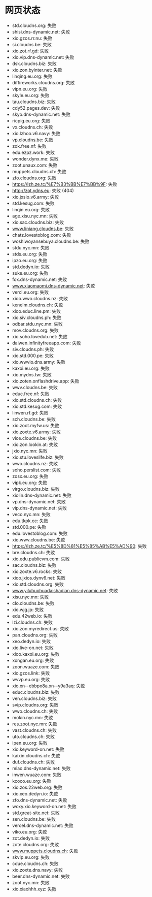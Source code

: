 # 网页状态
- std.cloudns.org: 失败
- shisi.dns-dynamic.net: 失败
- xio.gzos.rr.nu: 失败
- si.cloudns.be: 失败
- xio.zot.rf.gd: 失败
- xio.vip.dns-dynamic.net: 失败
- dsk.cloudns.biz: 失败
- xio.zon.byinter.net: 失败
- linqing.eu.org: 失败
- diffireworks.cloudns.org: 失败
- vipn.eu.org: 失败
- skyle.eu.org: 失败
- tau.cloudns.biz: 失败
- cdy52.pages.dev: 失败
- skyo.dns-dynamic.net: 失败
- ricpig.eu.org: 失败
- vx.cloudns.ch: 失败
- xio.lzhoo.v6.navy: 失败
- vp.cloudns.be: 失败
- zok.free.nf: 失败
- edu.ezpz.work: 失败
- wonder.dynx.me: 失败
- zoot.unaux.com: 失败
- muppets.cloudns.ch: 失败
- zfo.cloudns.org: 失败
- https://lzh.ze.tc/%E7%B3%BB%E7%BB%9F: 失败
- http://zot.ydns.eu: 失败 (404)
- xio.jxsio.v6.army: 失败
- std.kesug.com: 失败
- linqin.eu.org: 失败
- age.xisu.nyc.mn: 失败
- xio.sac.cloudns.biz: 失败
- www.liniang.cloudns.be: 失败
- chatz.lovestoblog.com: 失败
- woshiwoyansebuya.cloudns.be: 失败
- stdu.nyc.mn: 失败
- stds.eu.org: 失败
- ipzo.eu.org: 失败
- std.dedyn.io: 失败
- suke.eu.org: 失败
- fox.dns-dynamic.net: 失败
- www.xiaomaomi.dns-dynamic.net: 失败
- vercl.eu.org: 失败
- xioo.wwo.cloudns.nz: 失败
- kenelm.cloudns.ch: 失败
- xioo.educ.line.pm: 失败
- xio.siv.cloudns.ph: 失败
- odbar.stdu.nyc.mn: 失败
- mov.cloudns.org: 失败
- xio.soho.lovedub.net: 失败
- daiwen.infinityfreeapp.com: 失败
- siv.cloudns.ph: 失败
- xio.std.000.pe: 失败
- xio.wwvio.dns.army: 失败
- kaxoi.eu.org: 失败
- xio.mydns.tw: 失败
- xio.zoten.onflashdrive.app: 失败
- wwv.cloudns.be: 失败
- educ.free.nf: 失败
- xio.std.cloudns.ch: 失败
- xio.std.kesug.com: 失败
- linwen.rf.gd: 失败
- sch.cloudns.be: 失败
- xio.zoot.myfw.us: 失败
- xio.zoxte.v6.army: 失败
- vice.cloudns.be: 失败
- xio.zon.lookin.at: 失败
- jxio.nyc.mn: 失败
- xio.stu.loveslife.biz: 失败
- wwo.cloudns.nz: 失败
- soho.perslist.com: 失败
- zosx.eu.org: 失败
- vipk.eu.org: 失败
- virgo.cloudns.biz: 失败
- xiolin.dns-dynamic.net: 失败
- vp.dns-dynamic.net: 失败
- vip.dns-dynamic.net: 失败
- veco.nyc.mn: 失败
- edu.tkpk.cc: 失败
- std.000.pe: 失败
- edu.lovestoblog.com: 失败
- xio.wwv.cloudns.be: 失败
- https://lzh.ze.tc/%E5%8D%81%E5%85%AB%E5%AD%90: 失败
- bre.cloudns.ch: 失败
- xio.edu.publicvm.com: 失败
- sac.cloudns.biz: 失败
- xio.zoxte.v6.rocks: 失败
- xioo.jxios.dynv6.net: 失败
- xio.std.cloudns.org: 失败
- www.yiluhuohuadaishadian.dns-dynamic.net: 失败
- xisu.nyc.mn: 失败
- clo.cloudns.be: 失败
- xio.wjg.jp: 失败
- edu.42web.io: 失败
- lzi.cloudns.ch: 失败
- xio.zon.myredirect.us: 失败
- pan.cloudns.org: 失败
- xeo.dedyn.io: 失败
- xio.live-on.net: 失败
- xioo.kaxoi.eu.org: 失败
- xongan.eu.org: 失败
- zoon.wuaze.com: 失败
- xio.gzos.link: 失败
- wvvp.eu.org: 失败
- xio.xn--ebbpo8a.xn--y9a3aq: 失败
- educ.cloudns.biz: 失败
- ven.cloudns.biz: 失败
- svip.cloudns.org: 失败
- wwo.cloudns.ch: 失败
- mokin.nyc.mn: 失败
- res.zoot.nyc.mn: 失败
- vast.cloudns.ch: 失败
- uto.cloudns.ch: 失败
- ipen.eu.org: 失败
- xio.keyword-on.net: 失败
- kaixin.cloudns.ch: 失败
- duf.cloudns.ch: 失败
- miao.dns-dynamic.net: 失败
- inwen.wuaze.com: 失败
- kcoco.eu.org: 失败
- xio.zos.22web.org: 失败
- xio.xeo.dedyn.io: 失败
- zfo.dns-dynamic.net: 失败
- woxy.xio.keyword-on.net: 失败
- std.great-site.net: 失败
- sen.cloudns.be: 失败
- vercel.dns-dynamic.net: 失败
- viko.eu.org: 失败
- zot.dedyn.io: 失败
- zote.cloudns.org: 失败
- www.muppets.cloudns.ch: 失败
- skvip.eu.org: 失败
- cdue.cloudns.ch: 失败
- xio.zoxte.dns.navy: 失败
- beer.dns-dynamic.net: 失败
- zoot.nyc.mn: 失败
- xio.xiaohhh.xyz: 失败
